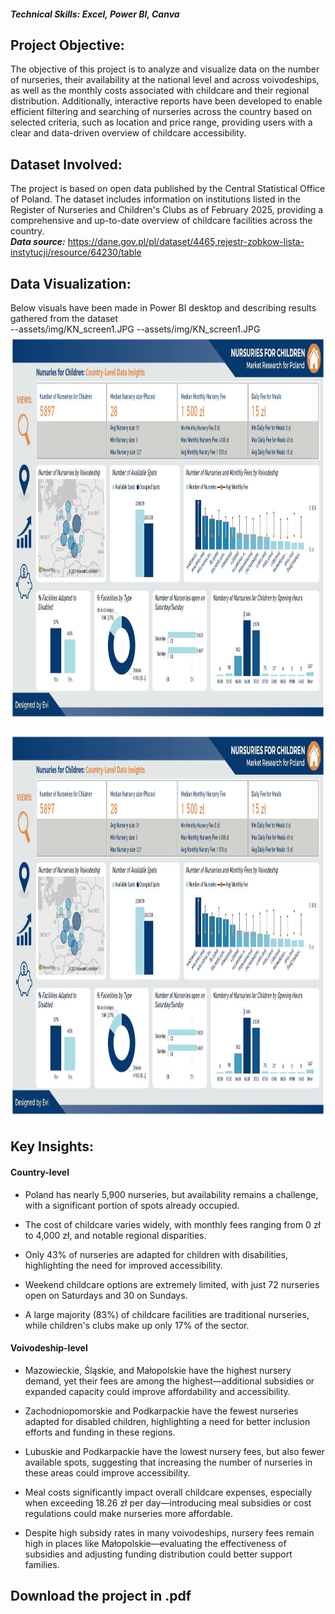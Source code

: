 #### *Technical Skills: Excel, Power BI, Canva*
## Project Objective: 
The objective of this project is to analyze and visualize data on the number of nurseries, their availability at the national level and across voivodeships, as well as the monthly costs associated with childcare and their regional distribution. 
Additionally, interactive reports have been developed to enable efficient filtering and searching of nurseries across the country based on selected criteria, such as location and price range, providing users with a clear and data-driven overview of childcare accessibility. 

## Dataset Involved:
The project is based on open data published by the Central Statistical Office of Poland. The dataset includes information on institutions listed in the Register of Nurseries and Children's Clubs as of February 2025, providing a comprehensive and up-to-date overview of childcare facilities across the country. <br>
<B>*Data source:*</B> https://dane.gov.pl/pl/dataset/4465,rejestr-zobkow-lista-instytucji/resource/64230/table

## Data Visualization:
Below visuals have been made in Power BI desktop and describing results gathered from the dataset<BR>
--assets/img/KN_screen1.JPG
--assets/img/KN_screen1.JPG
<img src="https://github.com/analysteva/portfolio/blob/a36c881d5b15ba766d0a102d176ec5eefd1a2788/assets/img/KN_screen1.JPG" alt="Flowers in Chania" width="1100" height="619">

<img src="https://github.com/analysteva/portfolio/blob/a36c881d5b15ba766d0a102d176ec5eefd1a2788/assets/img/KN_screen1.JPG" alt="Flowers in Chania" width="1100" height="619">

## Key Insights:
#### Country-level 
- Poland has nearly 5,900 nurseries, but availability remains a challenge, with a significant portion of spots already occupied. 

- The cost of childcare varies widely, with monthly fees ranging from 0 zł to 4,000 zł, and notable regional disparities. 

- Only 43% of nurseries are adapted for children with disabilities, highlighting the need for improved accessibility. 

- Weekend childcare options are extremely limited, with just 72 nurseries open on Saturdays and 30 on Sundays. 

- A large majority (83%) of childcare facilities are traditional nurseries, while children's clubs make up only 17% of the sector.
#### Voivodeship-level 
- Mazowieckie, Śląskie, and Małopolskie have the highest nursery demand, yet their fees are among the highest—additional subsidies or expanded capacity could improve affordability and accessibility. 

- Zachodniopomorskie and Podkarpackie have the fewest nurseries adapted for disabled children, highlighting a need for better inclusion efforts and funding in these regions. 

- Lubuskie and Podkarpackie have the lowest nursery fees, but also fewer available spots, suggesting that increasing the number of nurseries in these areas could improve accessibility. 

- Meal costs significantly impact overall childcare expenses, especially when exceeding 18.26 zł per day—introducing meal subsidies or cost regulations could make nurseries more affordable. 

- Despite high subsidy rates in many voivodeships, nursery fees remain high in places like Małopolskie—evaluating the effectiveness of subsidies and adjusting funding distribution could better support families. 
## Download the project in .pdf



